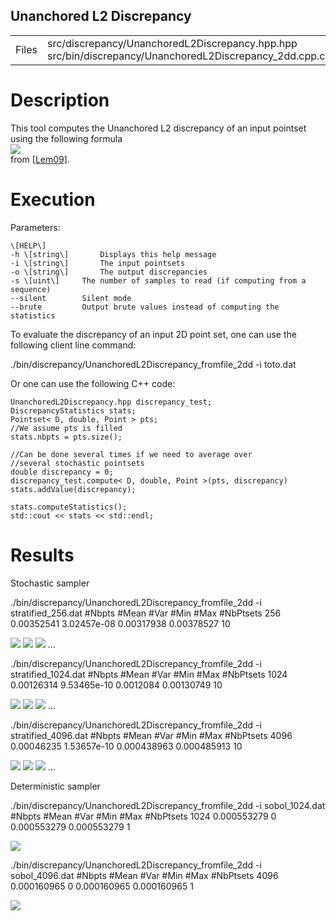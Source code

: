 Unanchored L2 Discrepancy
-------------------------

<table class="files"><tbody><tr><td class="files" valign="middle">Files</td><td class="files" valign="middle">src/discrepancy/UnanchoredL2Discrepancy.hpp.hpp<br>src/bin/discrepancy/UnanchoredL2Discrepancy_2dd.cpp.cpp</td></tr></tbody></table>

Description
===========

This tool computes the Unanchored L2 discrepancy of an input pointset using the following formula  
[![](data/unanchored_l2_disc/unanchored_disc.png)](data/unanchored_l2_disc/unanchored_disc.png)  
from [\[Lem09\]](http://www.springer.com/us/book/9780387781648).

Execution
=========

Parameters:  

	\[HELP\]
	-h \[string\]		Displays this help message
	-i \[string\]		The input pointsets
	-o \[string\]		The output discrepancies
	-s \[uint\]		The number of samples to read (if computing from a sequence)
	--silent 		Silent mode
	--brute 		Output brute values instead of computing the statistics
			

To evaluate the discrepancy of an input 2D point set, one can use the following client line command:

 ./bin/discrepancy/UnanchoredL2Discrepancy\_fromfile\_2dd -i toto.dat 

Or one can use the following C++ code:

    
    UnanchoredL2Discrepancy.hpp discrepancy_test;
    DiscrepancyStatistics stats;
    Pointset< D, double, Point > pts;
    //We assume pts is filled
    stats.nbpts = pts.size();
    
    //Can be done several times if we need to average over
    //several stochastic pointsets
    double discrepancy = 0;
    discrepancy_test.compute< D, double, Point >(pts, discrepancy)
    stats.addValue(discrepancy);
    
    stats.computeStatistics();
    std::cout << stats << std::endl;
    			

Results
=======

Stochastic sampler

./bin/discrepancy/UnanchoredL2Discrepancy\_fromfile\_2dd -i stratified\_256.dat
#Nbpts		#Mean		#Var		#Min		#Max		#NbPtsets
256		0.00352541		3.02457e-08		0.00317938		0.00378527		10 

[![](data/unanchored_l2_disc/stratified_256_1.png)](data/unanchored_l2_disc/stratified_256_1.png) [![](data/unanchored_l2_disc/stratified_256_2.png)](data/unanchored_l2_disc/stratified_256_2.png) [![](data/unanchored_l2_disc/stratified_256_3.png)](data/unanchored_l2_disc/stratified_256_3.png) ...

./bin/discrepancy/UnanchoredL2Discrepancy\_fromfile\_2dd -i stratified\_1024.dat
#Nbpts		#Mean		#Var		#Min		#Max		#NbPtsets
1024		0.00126314		9.53465e-10		0.0012084		0.00130749		10 

[![](data/unanchored_l2_disc/stratified_1024_1.png)](data/unanchored_l2_disc/stratified_1024_1.png) [![](data/unanchored_l2_disc/stratified_1024_2.png)](data/unanchored_l2_disc/stratified_1024_2.png) [![](data/unanchored_l2_disc/stratified_1024_3.png)](data/unanchored_l2_disc/stratified_1024_3.png) ...

./bin/discrepancy/UnanchoredL2Discrepancy\_fromfile\_2dd -i stratified\_4096.dat
#Nbpts		#Mean		#Var		#Min		#Max		#NbPtsets
4096		0.00046235		1.53657e-10		0.000438963		0.000485913		10 

[![](data/unanchored_l2_disc/stratified_4096_1.png)](data/unanchored_l2_disc/stratified_4096_1.png) [![](data/unanchored_l2_disc/stratified_4096_2.png)](data/unanchored_l2_disc/stratified_4096_2.png) [![](data/unanchored_l2_disc/stratified_4096_3.png)](data/unanchored_l2_disc/stratified_4096_3.png) ...

Deterministic sampler

./bin/discrepancy/UnanchoredL2Discrepancy\_fromfile\_2dd -i sobol\_1024.dat
#Nbpts		#Mean		#Var		#Min		#Max		#NbPtsets
1024		0.000553279		0		0.000553279		0.000553279		1 

[![](data/unanchored_l2_disc/sobol_1024.png)](data/unanchored_l2_disc/sobol_1024.png)

./bin/discrepancy/UnanchoredL2Discrepancy\_fromfile\_2dd -i sobol\_4096.dat
#Nbpts		#Mean		#Var		#Min		#Max		#NbPtsets
4096		0.000160965		0		0.000160965		0.000160965		1 

[![](data/unanchored_l2_disc/sobol_4096.png)](data/unanchored_l2_disc/sobol_4096.png)